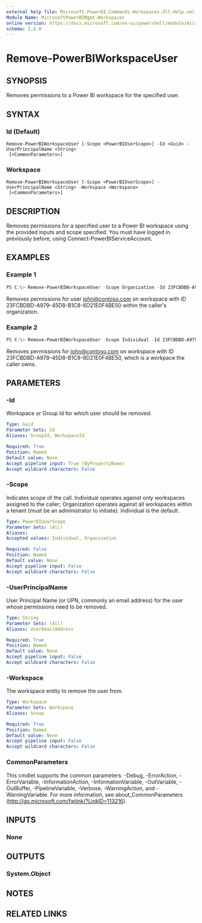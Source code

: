 ```yaml
---
external help file: Microsoft.PowerBI.Commands.Workspaces.dll-Help.xml
Module Name: MicrosoftPowerBIMgmt.Workspaces
online version: https://docs.microsoft.com/en-us/powershell/module/microsoftpowerbimgmt.workspaces/remove-powerbiworkspaceuser?view=powerbi-ps
schema: 2.0.0
---
```


# Remove-PowerBIWorkspaceUser

## SYNOPSIS
Removes permissions to a Power BI workspace for the specified user.

## SYNTAX

### Id (Default)
```
Remove-PowerBIWorkspaceUser [-Scope <PowerBIUserScope>] -Id <Guid> -UserPrincipalName <String>
 [<CommonParameters>]
```

### Workspace
```
Remove-PowerBIWorkspaceUser [-Scope <PowerBIUserScope>] -UserPrincipalName <String> -Workspace <Workspace>
 [<CommonParameters>]
```

## DESCRIPTION
Removes permissions for a specified user to a Power BI workspace using the provided inputs and scope specified.
You must have logged in previously before, using Connect-PowerBIServiceAccount.

## EXAMPLES

### Example 1
```powershell
PS C:\> Remove-PowerBIWorkspaceUser -Scope Organization -Id 23FCBDBD-A979-45D8-B1C8-6D21E0F4BE50 -UserEmailAddress john@contoso.com
```

Removes permissions for user john@contoso.com on workspace with ID 23FCBDBD-A979-45D8-B1C8-6D21E0F4BE50 within the caller's organization.

### Example 2
```powershell
PS C:\> Remove-PowerBIWorkspaceUser -Scope Individual -Id 23FCBDBD-A979-45D8-B1C8-6D21E0F4BE50 -UserEmailAddress john@contoso.com
```

Removes permissions for john@contoso.com on workspace with ID 23FCBDBD-A979-45D8-B1C8-6D21E0F4BE50, which is a workpace the caller owns.

## PARAMETERS

### -Id
Workspace or Group Id for which user should be removed.

```yaml
Type: Guid
Parameter Sets: Id
Aliases: GroupId, WorkspaceId

Required: True
Position: Named
Default value: None
Accept pipeline input: True (ByPropertyName)
Accept wildcard characters: False
```

### -Scope
Indicates scope of the call. Individual operates against only workspaces assigned to the caller; Organization operates against all workspaces within a tenant (must be an administrator to initiate). Individual is the default.

```yaml
Type: PowerBIUserScope
Parameter Sets: (All)
Aliases:
Accepted values: Individual, Organization

Required: False
Position: Named
Default value: None
Accept pipeline input: False
Accept wildcard characters: False
```

### -UserPrincipalName
User Principal Name (or UPN, commonly an email address) for the user whose permissions need to be removed.

```yaml
Type: String
Parameter Sets: (All)
Aliases: UserEmailAddress

Required: True
Position: Named
Default value: None
Accept pipeline input: False
Accept wildcard characters: False
```

### -Workspace
The workspace entity to remove the user from.

```yaml
Type: Workspace
Parameter Sets: Workspace
Aliases: Group

Required: True
Position: Named
Default value: None
Accept pipeline input: False
Accept wildcard characters: False
```

### CommonParameters
This cmdlet supports the common parameters: -Debug, -ErrorAction, -ErrorVariable, -InformationAction, -InformationVariable, -OutVariable, -OutBuffer, -PipelineVariable, -Verbose, -WarningAction, and -WarningVariable. For more information, see about_CommonParameters (http://go.microsoft.com/fwlink/?LinkID=113216).

## INPUTS

### None

## OUTPUTS

### System.Object

## NOTES

## RELATED LINKS
